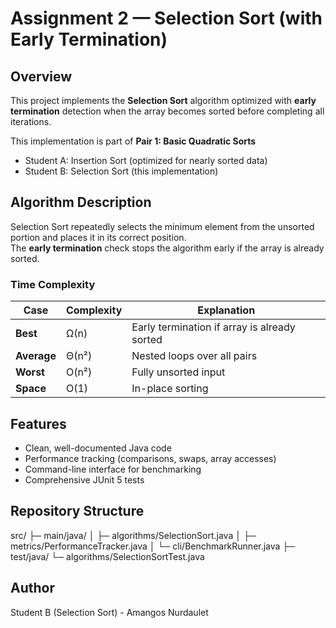 # Assignment 2 — Selection Sort (with Early Termination)

## Overview
This project implements the **Selection Sort** algorithm optimized with **early termination** detection when the array becomes sorted before completing all iterations.

This implementation is part of **Pair 1: Basic Quadratic Sorts**  
- Student A: Insertion Sort (optimized for nearly sorted data)  
- Student B: Selection Sort (this implementation)

## Algorithm Description
Selection Sort repeatedly selects the minimum element from the unsorted portion and places it in its correct position.  
The **early termination** check stops the algorithm early if the array is already sorted.

### Time Complexity
| Case | Complexity | Explanation |
|------|-------------|-------------|
| **Best** | Ω(n) | Early termination if array is already sorted |
| **Average** | Θ(n²) | Nested loops over all pairs |
| **Worst** | O(n²) | Fully unsorted input |
| **Space** | O(1) | In-place sorting |

## Features
- Clean, well-documented Java code
- Performance tracking (comparisons, swaps, array accesses)
- Command-line interface for benchmarking
- Comprehensive JUnit 5 tests

## Repository Structure

src/
├─ main/java/
│ ├─ algorithms/SelectionSort.java
│ ├─ metrics/PerformanceTracker.java
│ └─ cli/BenchmarkRunner.java
├─ test/java/
  └─ algorithms/SelectionSortTest.java

## Author

Student B (Selection Sort) - Amangos Nurdaulet


